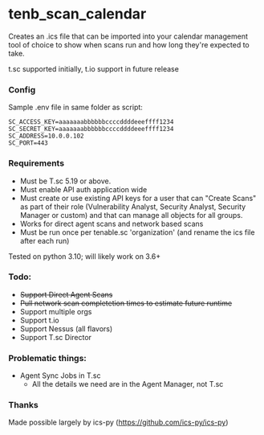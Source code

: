 # tenb_scan_calendar

Creates an .ics file that can be imported into your calendar management tool of choice to show when scans run and how long they're expected to take.

t.sc supported initially, t.io support in future release

### Config
Sample .env file in same folder as script:

```
SC_ACCESS_KEY=aaaaaaabbbbbbccccddddeeeffff1234  
SC_SECRET_KEY=aaaaaaabbbbbbccccddddeeeffff1234   
SC_ADDRESS=10.0.0.102  
SC_PORT=443  
```
### Requirements
* Must be T.sc 5.19 or above.
* Must enable API auth application wide
* Must create or use existing API keys for a user that can "Create Scans" as part of their role (Vulnerability Analyst, Security Analyst, Security Manager or custom) and that can manage all objects for all groups.
* Works for direct agent scans and network based scans
* Must be run once per tenable.sc 'organization' (and rename the ics file after each run)

Tested on python 3.10; will likely work on 3.6+

### Todo:
* ~~Support Direct Agent Scans~~
* ~~Pull network scan completetion times to estimate future runtime~~
* Support multiple orgs
* Support t.io
* Support Nessus (all flavors)  
* Support T.sc Director

### Problematic things:
* Agent Sync Jobs in T.sc 
    * All the details we need are in the Agent Manager, not T.sc

### Thanks
Made possible largely by ics-py (https://github.com/ics-py/ics-py)